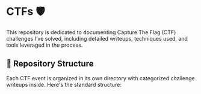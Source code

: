 # CTFs 🛡️
 
This repository is dedicated to documenting Capture The Flag (CTF) challenges I’ve solved, including detailed writeups, techniques used, and tools leveraged in the process.

## 📁 Repository Structure

Each CTF event is organized in its own directory with categorized challenge writeups inside. Here's the standard structure:

